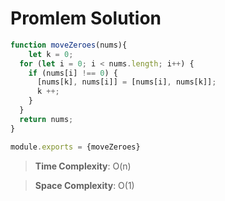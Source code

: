 # Promlem Solution

```js
function moveZeroes(nums){
    let k = 0;
  for (let i = 0; i < nums.length; i++) {
    if (nums[i] !== 0) {
      [nums[k], nums[i]] = [nums[i], nums[k]];
      k ++;
    }
  }
  return nums;
}

module.exports = {moveZeroes}
```

> **Time Complexity**: O(n)
> 

> **Space Complexity**: O(1)
>